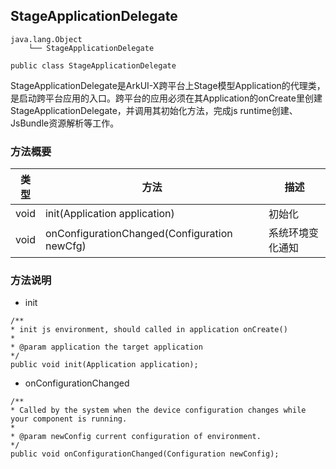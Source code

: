 ## StageApplicationDelegate

```
java.lang.Object
    └── StageApplicationDelegate
```

```
public class StageApplicationDelegate
```

StageApplicationDelegate是ArkUI-X跨平台上Stage模型Application的代理类，是启动跨平台应用的入口。跨平台的应用必须在其Application的onCreate里创建StageApplicationDelegate，并调用其初始化方法，完成js runtime创建、JsBundle资源解析等工作。

### 方法概要

| 类型 | 方法                                         | 描述             |
| ---- | -------------------------------------------- | ---------------- |
| void | init(Application application)                | 初始化           |
| void | onConfigurationChanged(Configuration newCfg) | 系统环境变化通知 |

### 方法说明

- init

```
/**
* init js environment, should called in application onCreate()
* 
* @param application the target application
*/
public void init(Application application);
```

- onConfigurationChanged

```
/**
* Called by the system when the device configuration changes while your component is running.
* 
* @param newConfig current configuration of environment.
*/
public void onConfigurationChanged(Configuration newConfig);
```